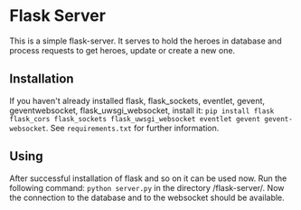 # Flask Server

This is a simple flask-server.
It serves to hold the heroes in database and process requests to get heroes, update or create a new one.

## Installation

If you haven't already installed flask, flask_sockets, eventlet, gevent, geventwebsocket, flask_uwsgi_websocket,
install it: `pip install flask flask_cors flask_sockets flask_uwsgi_websocket eventlet gevent gevent-websocket`.
See `requirements.txt` for further information.

## Using

After successful installation of flask and so on it can be used now.
Run the following command: `python server.py` in the directory /flask-server/.
Now the connection to the database and to the websocket should be available.